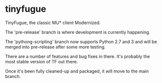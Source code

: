 # tinyfugue
TinyFugue, the classic MU* client Modernized.

The 'pre-release' branch is where development is currently happening.

The 'pythong-scripting' branch now supports Python 2.7 and 3 and will
be merged into pre-release after some more testing.

There are a number of features and bug fixes in there.
It's probably the most stable version of TF out there.

Once it's been fully cleaned-up and packaged, it will
move to the main branch.
